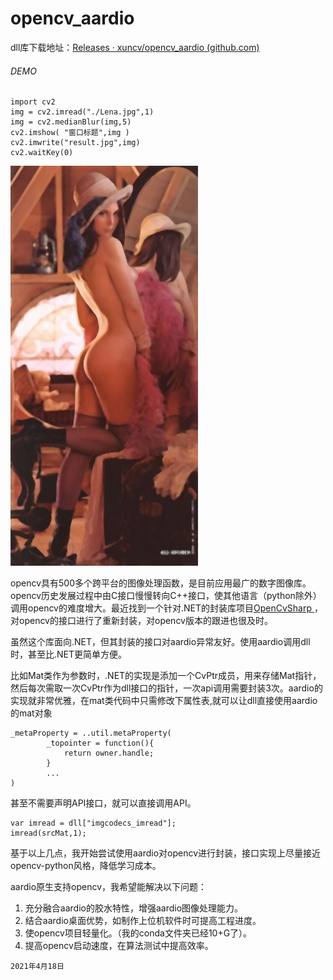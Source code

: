 # opencv_aardio
dll库下载地址：[Releases · xuncv/opencv_aardio (github.com)](https://github.com/xuncv/opencv_aardio/releases)

###### DEMO
```
import cv2
img = cv2.imread("./Lena.jpg",1)
img = cv2.medianBlur(img,5)
cv2.imshow( "窗口标题",img )
cv2.imwrite("result.jpg",img)
cv2.waitKey(0)
```

![](./result.jpg)

opencv具有500多个跨平台的图像处理函数，是目前应用最广的数字图像库。opencv历史发展过程中由C接口慢慢转向C++接口，使其他语言（python除外）调用opencv的难度增大。最近找到一个针对.NET的封装库项目[OpenCvSharp ](https://github.com/shimat/opencvsharp) ，对opencv的接口进行了重新封装，对opencv版本的跟进也很及时。

虽然这个库面向.NET，但其封装的接口对aardio异常友好。使用aardio调用dll时，甚至比.NET更简单方便。

比如Mat类作为参数时，.NET的实现是添加一个CvPtr成员，用来存储Mat指针，然后每次需取一次CvPtr作为dll接口的指针，一次api调用需要封装3次。aardio的实现就非常优雅，在mat类代码中只需修改下属性表,就可以让dll直接使用aardio的mat对象

```
_metaProperty = ..util.metaProperty(
		_topointer = function(){
			return owner.handle; 
		}
		...
)		
```

甚至不需要声明API接口，就可以直接调用API。

```
var imread = dll["imgcodecs_imread"];
imread(srcMat,1);
```

基于以上几点，我开始尝试使用aardio对opencv进行封装，接口实现上尽量接近opencv-python风格，降低学习成本。

aardio原生支持opencv，我希望能解决以下问题：

1. 充分融合aardio的胶水特性，增强aardio图像处理能力。
2. 结合aardio桌面优势，如制作上位机软件时可提高工程进度。
3. 使opencv项目轻量化。（我的conda文件夹已经10+G了）。
4. 提高opencv启动速度，在算法测试中提高效率。

`2021年4月18日`

